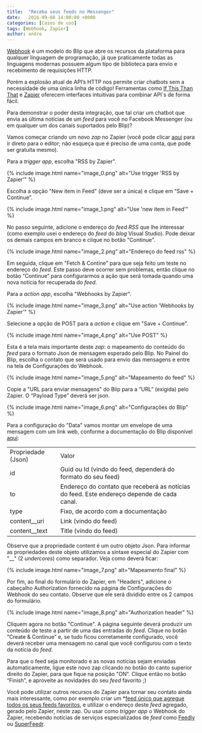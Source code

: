 ```yaml
---
title:  "Receba seus feeds no Messenger"
date:   2016-09-08 14:00:00 +0000
categories: [Casos de uso]
tags: [Webhook, Zapier]
author: andre
---
```


[Webhook](https://blip.ai/portal/#/docs/webhook) é um modelo do Blip que abre os recursos da plataforma para qualquer linguagem de programação, já que praticamente todas as linguagens modernas possuem algum tipo de biblioteca para envio e recebimento de requisições HTTP.

Porém a explosão atual de API’s HTTP nos permite criar chatbots sem a necessidade de uma única linha de código! Ferramentas como [If This Than That](https://ifttt.com/) e [Zapier](https://zapier.com/) oferecem interfaces intuitivas para combinar API´s de forma fácil.

Para demonstrar o poder desta integração, que tal criar um chatbot que envia as última notícias de um *feed* para você no Facebook Messenger (ou em qualquer um dos canais suportados pelo Blip)?

<!--preview-->

Vamos começar criando um novo *zap* no Zapier (você pode clicar [aqui](https://zapier.com/app/editor) para ir direto para o editor; não esqueça que é preciso de uma conta, que pode ser gratuita mesmo). 

Para a *trigger app*, escolha "RSS by Zapier". 

{% include image.html name="image_0.png" alt="Use trigger 'RSS by Zapier'" %}

Escolha a opção "New item in Feed" (deve ser a única) e clique em “Save + Continue”.

{% include image.html name="image_1.png" alt="Use 'new item in Feed'" %}

No passo seguinte, adicione o endereço do *feed RSS* que lhe interessar (como exemplo usei o endereço do *feed* do *blog* Visual Studio). Pode deixar os demais campos em branco e clique no botão "Continue". 

{% include image.html name="image_2.png" alt="Endereço do feed rss" %}

Em seguida, clique em "Fetch & Contine" para que seja feito um teste no endereço do *feed*. Este passo deve ocorrer sem problemas, então clique no botão “Continue” para configurarmos a ação que será tomada quando uma nova notícia for recuperada do *feed*.

Para a *action app*, escolha "Webhooks by Zapier".

{% include image.html name="image_3.png" alt="Use action 'Webhooks by Zapier'" %}

Selecione a opção de POST para a *action* e clique em "Save + Continue".

{% include image.html name="image_4.png" alt="Use POST" %}

Esta é a tela mais importante deste *zap*: o mapeamento do conteúdo do *feed* para o formato Json de mensagem esperado pelo Blip. No Painel do Blip, escolha o contato que será usado para envio das mensagens e entre na tela de Configurações do Webhook. 

{% include image.html name="image_5.png" alt="Mapeamento do feed" %}

Copie a "URL para enviar mensagens" do Blip para a “URL” (exigida) pelo Zapier. O “Payload Type” deverá ser json. 

{% include image.html name="image_6.png" alt="Configurações do Blip" %}

Para a configuração do "Data" vamos montar um envelope de uma mensagem com um link web, conforme a documentação do Blip disponível [aqui](https://blip.ai/portal/#/docs/content-types/web-link):

<table>
  <tr>
    <td>Propriedade (Json)</td>
    <td>Valor</td>
  </tr>
  <tr>
    <td>id</td>
    <td>Guid ou Id (vindo do feed, dependerá do formato do seu feed)</td>
  </tr>
  <tr>
    <td>to</td>
    <td>Endereço do contato que receberá as notícias do feed. Este endereço depende de cada canal.</td>
  </tr>
  <tr>
    <td>type</td>
    <td>Fixo, de acordo com a documentação</td>
  </tr>
  <tr>
    <td>content__uri</td>
    <td>Link (vindo do feed)</td>
  </tr>
  <tr>
    <td>content__text</td>
    <td>Title (vindo do feed)</td>
  </tr>
</table>


Observe que a propriedade content é um outro objeto Json. Para informar as propriedades deste objeto utilizamos a sintaxe especial do Zapier com "__" (2 *undercores*) como separador.
Veja como deverá ficar:

{% include image.html name="image_7.png" alt="Mapeamento final" %}

Por fim, ao final do formulário do Zapier, em "Headers", adicione o cabeçalho Authorization fornecido na página de Configurações do Webhook do seu contato. Observe que ele será dividido entre os 2 campos do formulário.

{% include image.html name="image_8.png" alt="Authorization header" %}

Cliquem agora no botão "Continue". A página seguinte deverá produzir um conteúdo de teste a partir de uma das entradas do *feed*. Clique no botão “Create & Continue” e, se tudo ficou corretamente configurado, você deverá receber uma mensagem no canal que você configurou com o texto da notícia do *feed*. 

Para que o feed seja monitorado e as novas notícias sejam enviadas automaticamente, ligue este novo zap clicando no botão do canto superior direito do Zapier, para que fique na posição "ON". Clique então no botão “Finish”, e aproveite as novidades do seu *feed* favorito ;)

Você pode utilizar outros recursos do Zapier para tornar seu contato ainda mais interessante, como por exemplo criar um *[feed único que agregue todos os seus feeds favoritos](https://zapier.com/blog/make-your-own-rss-superfeed/), e utilizar o endereço deste *feed* agregado, gerado pelo Zapier, neste zap. Ou usar como *trigger app* o Webhook do Zapier, recebendo notícias de serviços especializados de *feed* como [Feedly](https://developer.feedly.com/) ou [SuperFeedr](https://superfeedr.com/subscriber).

